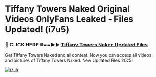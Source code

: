 # Tiffany Towers Naked Original Videos 0nlyFans Leaked - Files Updated! (i7u5)

<h3>🔴 CLICK HERE 🌐==►► <a href="https://tinyurl.com/up5wt9bj" rel="nofollow">Tiffany Towers Naked Updated Files</a></h3>

Get Tiffany Towers Naked and all content. Now you can access all videos and pictures of Tiffany Towers Naked. New Updated Files 2025!

[![i7u5](https://i.imgur.com/ABiUzMV.gif)](https://tinyurl.com/up5wt9bj)

